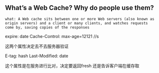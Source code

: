 ## What’s a Web Cache? Why do people use them?

```
what: A Web cache sits between one or more Web servers (also known as origin servers) and a client or many clients, and watches requests come by, saving copies of the responses

```

expire: date
Cache-Control: max-age=12121  //s

这两个属性决定去不去服务器验证

E-tag: hash
Last-Modified: date

这个属性是在服务进行比对，决定要返回fresh 还是告诉客户端在缓存取

